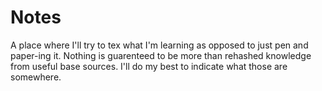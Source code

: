 # Notes

A place where I'll try to tex what I'm learning as opposed to just pen and paper-ing it. Nothing is guarenteed to be more than rehashed knowledge from useful base sources. I'll do my best to indicate what those are somewhere.
